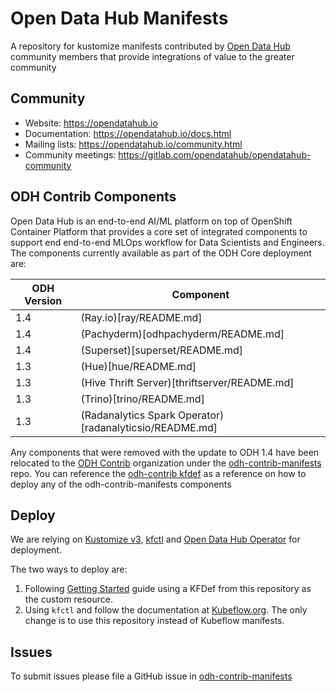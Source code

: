 # Open Data Hub Manifests
A repository for kustomize manifests contributed by [Open Data Hub](https://opendatahub.io) community members that provide integrations of value to the greater community

## Community

* Website: https://opendatahub.io
* Documentation: https://opendatahub.io/docs.html
* Mailing lists: https://opendatahub.io/community.html
* Community meetings: https://gitlab.com/opendatahub/opendatahub-community

## ODH Contrib Components

Open Data Hub is an end-to-end AI/ML platform on top of OpenShift Container Platform that provides a core set of integrated components to support end end-to-end MLOps workflow for Data Scientists and Engineers. The components currently available as part of the ODH Core deployment are:


| ODH Version | Component                                               |
| ----------- | ------------------------------------------------------- |
|   1.4       | (Ray.io)[ray/README.md]                                 |
|   1.4       | (Pachyderm)[odhpachyderm/README.md]                     |
|   1.4       | (Superset)[superset/README.md]                          |
|   1.3       | (Hue)[hue/README.md]                                    |
|   1.3       | (Hive Thrift Server)[thriftserver/README.md]            |
|   1.3       | (Trino)[trino/README.md]                                |
|   1.3       | (Radanalytics Spark Operator)[radanalyticsio/README.md] |


Any components that were removed with the update to ODH 1.4 have been relocated to the [ODH Contrib](https://github.com/opendatahub-io-contrib) organization under the [odh-contrib-manifests](https://github.com/opendatahub-io-contrib/odh-contrib-manifests) repo.  You can reference the [odh-contrib kfdef](kfdef/odh-contrib.yaml) as a reference on how to deploy any of the odh-contrib-manifests components

## Deploy

We are relying on [Kustomize v3](https://github.com/kubernetes-sigs/kustomize), [kfctl](https://github.com/kubeflow/kfctl) and [Open Data Hub Operator](https://github.com/opendatahub-io/opendatahub-operator/blob/master/operator.md) for deployment.

The two ways to deploy are:

1. Following [Getting Started](http://opendatahub.io/docs/getting-started/quick-installation.html) guide using a KFDef from this repository as the custom resource.
1. Using `kfctl` and follow the documentation at [Kubeflow.org](https://www.kubeflow.org/docs/openshift/). The only change is to use this repository instead of Kubeflow manifests.

## Issues
To submit issues please file a GitHub issue in [odh-contrib-manifests](https://github.com/opendatahub-io/odh-contrib-manifests/issues)
